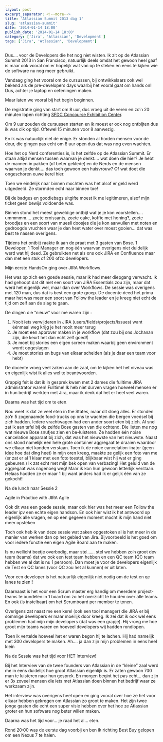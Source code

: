 ```yaml
---
layout: post
excerpt_separator: <!--more-->
title: 'Atlassian Summit 2013 dag 1'
slug: 'atlassian-summit'
date: '2014-01-14 18:00'
publish_date: '2014-01-14 18:00'
category: ['Jira', 'Atlassian', 'Development']
tags: ['Jira', 'Atlassian', 'Development']
---
```

Dus…. voor de Developers die het nog niet wisten. Ik zit op de Atlassian
Summit 2013 in San Francisco, natuurlijk deels omdat het gewoon heel gaaf is
maar ook vooral om er hopelijk wat van op te steken en eens te kijken wie de
software nu nog meer gebruikt.

Vandaag ging het vooral om de cursussen, bij ontwikkelaars ook wel bekend als
de pre-developers days waarbij het vooral gaat om hands on! Dus, achter je
laptop en oefeningen maken.

Maar laten we vooral bij het begin beginnen.

De registratie ging van start om 8 uur, dus vroeg uit de veren en zo’n 20
minuten lopen richting [SFDC Concourse Exhibition
Center](http://www.sfvenues.com/concourse/directions.html).

Om 9 uur zouden de cursussen starten en ik moest er ook nog ontbijten dus ik
was dik op tijd. Oftewel 15 minuten voor 8 aanwezig.

En ik was natuurlijk niet de enige. Er stonden al horden mensen voor de deur,
die gingen pas echt om 8 uur open dus dat was nog even wachten.

Hoe het op Nerd conferenties is, is het zelfde op de Atlassian Summit. Er
staan altijd mensen tussen waarvan je denkt…. wat doen die hier? Je hebt de
mannen in pakken (of beter geklede) en de Nerds en de mensen waarvan je
denkt…. das toch gewoon een huisvrouw? Of wat doet die ongeschoren ouwe kerel
hier.

Toen we eindelijk naar binnen mochten was het alsof er geld werd uitgedeeld.
Ze stormden echt naar binnen toe!

Bij de badges en goodiebags uitgifte moest ik me legitimeren, alsof mijn
ticket geen bewijs voldoende was.

Binnen stond het meest geweldige ontbijt wat je je kon voorstellen…. ummmmm….
zoete croissants, zoete cake, koffie met honing?, zoete broodjes en een soort
van muesli doosjes die je kon aanvullen met noten en gedroogde vruchten waar
je dan heet water over moest gooien… dat was best te nassen overigens.

Tijdens het ontbijt raakte ik aan de praat met 3 gasten van Bose. 1 Developer,
1 Tool Manager en nog één waarvan overigens niet duidelijk werd wat hij deed.
Ze gebruikten net als ons ook JIRA en Confluence maar dan met een stuk of 200
ofzo developers.

Mijn eerste HandsOn ging over JIRA Workflows.

Het was op zich een goede sessie, maar ik had meer diepgang verwacht. Ik had
gehoopt dat dit niet een soort van JIRA Essentials zou zijn, maar dat werd het
eigenlijk wel, maar dan over Workflows. De sessie was overigens met 120 man,
dus dat is best een grote groep. De docente deed het prima maar het was meer
een soort van Follow the leader en je kreeg niet echt de tijd om zelf aan de
slag te gaan.

De dingen die “nieuw” voor me waren zijn :

  1. Nooit iets verwijderen in JIRA (users/fields/projects/issues) want éénmaal weg krijg je het nooit meer terug
  2. Je moet een approver maken in je workflow (dat zou bij ons Jochanan zijn, die keurt het dan echt zelf goed!)
  3. Je moet bij stories een eigen screen maken waarbij geen environment wordt opgeslagen
  4. Je moet stories en bugs van elkaar scheiden (als je daar een team voor hebt)

De docente vroeg veel zaken aan de zaal, om te kijken het het niveau was en
eigenlijk wist ik alles wel te beantwoorden.

Grappig feit is dat ik in gesprek kwam met 2 dames die fulltime JIRA
administrator waren! Fulltime! Ik heb niet durven vragen hoeveel mensen er in
hun bedrijf werkten met Jira, maar ik denk dat het er heel veel waren.

Daarna was het tijd om te eten.

Nou weet ik dat ze veel eten in the States, maar dit sloeg alles. Er stonden
zo’n 5 zogenaamde food-trucks op ons te wachten die bergen voedsel bij zich
hadden. Iedere vrachtwagen had een ander soort eten bij zich. Al snel zat ik
aan tafel bij de zelfde Bose gasten van die ochtend. Die lieten me nog wat
nieuwe Bose snufjes zien en be-luisteren. Ze hadden één noise cancelation
apparaat bij zich, dat was het nieuwste van het nieuwste. Naast ons stond
namelijk een hele grote container aggregaat te draaien waardoor we elkaar niet
konden verstaan. Toen ik de noice cancelation-inator (geen idee hoe dat ding
heet) in mijn oren kreeg, maakte ze gelijk een foto van me (er zat er al 1
klaar met een foto toestel, blijkbaar wist hij wat er ging gebeuren.) Ik zat
echt met mijn bek open van verbazing! Het geluid van de aggregaat was nagenoeg
weg! Maar ik kon hun gewoon letterlijk verstaan. Helaas hadden ze er maar 1
bij want anders had ik er gelijk één van ze gekocht!

Na de lunch naar Sessie 2

Agile in Practice with JIRA Agile

Ook dit was een goede sessie, maar ook hier was het meer een Follow the leader
ipv een echte eigen handson. En ook hier wist ik het antwoord op eigenlijk
alle vragen, en op een gegeven moment mocht ik mijn hand niet meer opsteken

Toch ook heb ik van deze sessie wat zaken opgestoken al is het meer in de
manier van werken dan op het gebied van Jira. Bijvoorbeeld is het goed om voor
iedere functie een eigen Agile Board aan te maken.

Is nu wellicht beetje overbodig, maar stel…… stel we hebben zo’n groot dev
team (teams) dat we ook een test team hebben en een QC team (QC team hebben we
al dat is nu 1 persoon). Dan moet je voor de developers eigenlijk de Test en
QC lanes (voor QC zou het al kunnen) er uit laten.

Voor een developer is het natuurlijk eigenlijk niet nodig om de test en qc
lanes te zien !

Daarnaast is het voor een Scrum master erg handig om meerdere project-teams te
bundelen in 1 board om zo het overzicht te houden over alle teams. En ook (is
instelbaar) om het Scrumboard per member te tonen.

Overigens zat naast me een kerel (ook een tool manager) die JIRA er bij
sommige developers er maar moeilijk door kreeg. Ik zei dat ik ook wel eens
problemen had mijn mijn developers (dat was een grapje). Hij vroeg me hoe
groot mijn teams waren en hoeveel developers wij hadden rondlopen.

Toen ik vertelde hoeveel het er waren begon hij te lachen. Hij had namelijk
met 300 developers te maken. Ah…. ja dan zijn mijn problemen in eens heel
klein

Na de Sessie was het tijd voor HET Interview!

Bij het Interview van de twee founders van Atlassian in de “kleine” zaal werd
me in eens duidelijk hoe groot Atlassian eigenlijk is. Er zaten gewoon 700 man
te luisteren naar hun gesprek. En morgen begint het pas echt… dan zijn er 3x
zoveel mensen die iets met Atlassian doen binnen het bedrijf waar ze werkzaam
zijn.

Het interview was overigens heel open en ging vooral over hoe ze het voor
elkaar hebben gekregen om Atlassian zo groot te maken. Het zijn twee jonge
gasten die echt een super visie hebben over het hoe ze Atlassian groter en hun
software nog beter willen maken.

Daarna was het tijd voor… je raad het al… eten.

Rond 20:00 was de eerste dag voorbij en ben ik richting Best Buy gelopen om
een Nexus 7 te halen.

